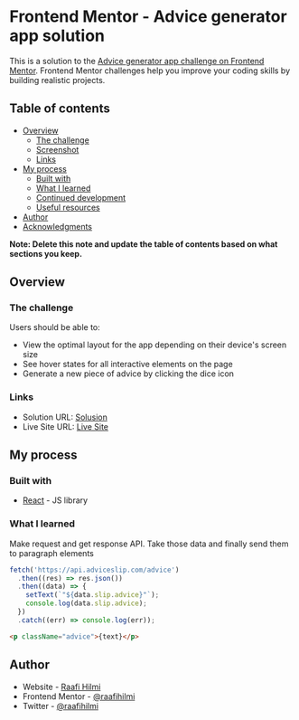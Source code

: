# Frontend Mentor - Advice generator app solution

This is a solution to the [Advice generator app challenge on Frontend Mentor](https://www.frontendmentor.io/challenges/advice-generator-app-QdUG-13db). Frontend Mentor challenges help you improve your coding skills by building realistic projects.

## Table of contents

- [Overview](#overview)
  - [The challenge](#the-challenge)
  - [Screenshot](#screenshot)
  - [Links](#links)
- [My process](#my-process)
  - [Built with](#built-with)
  - [What I learned](#what-i-learned)
  - [Continued development](#continued-development)
  - [Useful resources](#useful-resources)
- [Author](#author)
- [Acknowledgments](#acknowledgments)

**Note: Delete this note and update the table of contents based on what sections you keep.**

## Overview

### The challenge

Users should be able to:

- View the optimal layout for the app depending on their device's screen size
- See hover states for all interactive elements on the page
- Generate a new piece of advice by clicking the dice icon

### Links

- Solution URL: [Solusion](https://github.com/raafihilmi/advice-generator-app)
- Live Site URL: [Live Site](https://chipper-cupcake-7b0b66.netlify.app/)

## My process

### Built with

- [React](https://reactjs.org/) - JS library

### What I learned

Make request and get response API. Take those data and finally send them to paragraph elements

```js
fetch('https://api.adviceslip.com/advice')
  .then((res) => res.json())
  .then((data) => {
    setText(`"${data.slip.advice}"`);
    console.log(data.slip.advice);
  })
  .catch((err) => console.log(err));
```

```html
<p className="advice">{text}</p>
```

## Author

- Website - [Raafi Hilmi](https://www.inicoding.com)
- Frontend Mentor - [@raafihilmi](https://www.frontendmentor.io/profile/raafihilmi)
- Twitter - [@raafihilmi](https://www.twitter.com/raafihilmi)
